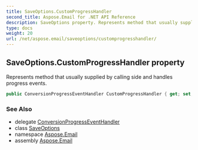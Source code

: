```yaml
---
title: SaveOptions.CustomProgressHandler
second_title: Aspose.Email for .NET API Reference
description: SaveOptions property. Represents method that usually supplied by calling side and handles progress events
type: docs
weight: 20
url: /net/aspose.email/saveoptions/customprogresshandler/
---
```

## SaveOptions.CustomProgressHandler property

Represents method that usually supplied by calling side and handles progress events.

```csharp
public ConversionProgressEventHandler CustomProgressHandler { get; set; }
```

### See Also

* delegate [ConversionProgressEventHandler](../../conversionprogresseventhandler/)
* class [SaveOptions](../)
* namespace [Aspose.Email](../../saveoptions/)
* assembly [Aspose.Email](../../../)


